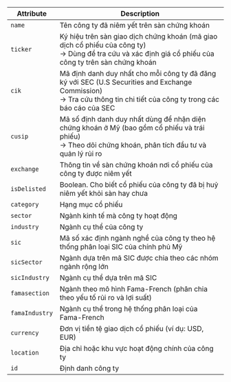 <div style="font-size: 13px; line-height: 1.4;">

| Attribute      | Description |
|----------------|-------------|
| `name`         | Tên công ty đã niêm yết trên sàn chứng khoán |
| `ticker`       | Ký hiệu trên sàn giao dịch chứng khoán (mã giao dịch cổ phiếu của công ty) <br> → Dùng để tra cứu và xác định giá cổ phiếu của công ty trên sàn chứng khoán |
| `cik`          | Mã định danh duy nhất cho mỗi công ty đã đăng ký với SEC (U.S Securities and Exchange Commission) <br> → Tra cứu thông tin chi tiết của công ty trong các báo cáo của SEC |
| `cusip`        | Mã số định danh duy nhất dùng để nhận diện chứng khoán ở Mỹ (bao gồm cổ phiếu và trái phiếu) <br> → Theo dõi chứng khoán, phân tích đầu tư và quản lý rủi ro |
| `exchange`     | Thông tin về sàn chứng khoán nơi cổ phiếu của công ty được niêm yết |
| `isDelisted`   | Boolean. Cho biết cổ phiếu của công ty đã bị huỷ niêm yết khỏi sàn hay chưa |
| `category`     | Hạng mục cổ phiếu |
| `sector`       | Ngành kinh tế mà công ty hoạt động |
| `industry`     | Ngành cụ thể của công ty |
| `sic`          | Mã số xác định ngành nghề của công ty theo hệ thống phân loại SIC của chính phủ Mỹ |
| `sicSector`    | Ngành dựa trên mã SIC được chia theo các nhóm ngành rộng lớn |
| `sicIndustry`  | Ngành cụ thể dựa trên mã SIC |
| `famasection`  | Ngành theo mô hình Fama-French (phân chia theo yếu tố rủi ro và lợi suất) |
| `famaIndustry` | Ngành cụ thể trong hệ thống phân loại của Fama-French |
| `currency`     | Đơn vị tiền tệ giao dịch cổ phiếu (ví dụ: USD, EUR) |
| `location`     | Địa chỉ hoặc khu vực hoạt động chính của công ty |
| `id`           | Định danh công ty |

</div>
